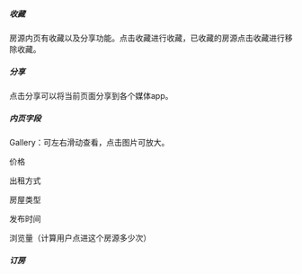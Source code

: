 ##### 收藏

房源内页有收藏以及分享功能。点击收藏进行收藏，已收藏的房源点击收藏进行移除收藏。

##### 分享

点击分享可以将当前页面分享到各个媒体app。

##### 内页字段

Gallery：可左右滑动查看，点击图片可放大。

价格

出租方式

房屋类型

发布时间

浏览量（计算用户点进这个房源多少次）

##### 订房



